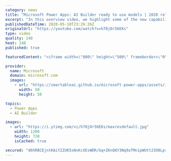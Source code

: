 ```yaml
---
category: news
title: "Microsoft Power Apps: AI Builder ready to use models | 2020 release wave 1 overview"
excerpt: "In this overview video, we highlight some of the new capabilities included in the latest update to Microsoft Power Apps, AI Builder ready to use models.     Here are the capabilities covered:   • Entity extraction helps you by identifying and extracting people, dates, places, locations, etc. from text"
publishedDateTime: 2020-05-18T23:26:26Z
originalUrl: "https://youtube.com/watch?v=h70jOr56EKs"
type: video
quality: 148
heat: 148
published: true

featuredContent: "<iframe width=\"800\" height=\"500\" frameborder=\"0\" src=\"https://www.youtube.com/embed/h70jOr56EKs\" allow=\"accelerometer; autoplay; encrypted-media; gyroscope; picture-in-picture\" allowfullscreen></iframe>"

provider:
  name: Microsoft
  domain: microsoft.com
  images:
    - url: "https://smartableai.github.io/microsoft-power-apps/assets/images/organizations/microsoft.com-50x50.jpg"
      width: 50
      height: 50

topics:
  - Power Apps
  - AI Builder

images:
  - url: "https://i.ytimg.com/vi/h70jOr56EKs/maxresdefault.jpg"
    width: 1280
    height: 720
    isCached: true

secured: "d6hRBCEjntKAiY2ZUK5xNvKcXEsWDR/Gq+ZKnQ6Y3Nq9afMn1pWUtt23O8LprWAkxuuXyMeJ4kEWGVEr32kSZb1lhc3vVwjVTBcWX8InDsWRA4nMvESMIWG/QydZ7q8I2GCoaCEWYsF5RcCoPJy4zf/TC8hvt7lNfFcHQFXg2tDwT1gkRYZlAeGa4CMy+vUALqMv03dOhPe21LKZrEWVr13ytfjv7WvLHcL9x1ojXGW2FrYPSXKT2cG5enzKaGww3HYC/N7pBvV9z9lII+BzxITbdAgcId1VqT1G/MpfNQc7DEup8pM1JKwj79XMUz/LuqQ1tweSmE5RUnuj4BeErZZOnE5QqJtquBoEAP/mtlMGyGOHrA89bznKed+LLWLVjsvRgNAwrqOtKzsCMiJwXTCpDyN0mi8oD6DIWQddfgK8vqkUq05Pu2NOwBFFQtUc;tgzyePcj8B4oVRp754XgJQ=="
---
```


